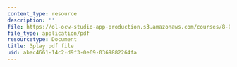 ```yaml
---
content_type: resource
description: ''
file: https://ol-ocw-studio-app-production.s3.amazonaws.com/courses/8-01sc-classical-mechanics-fall-2016/abac466114c2d9f30e690369882264fa_YGR5_Hf9dDg.pdf
file_type: application/pdf
resourcetype: Document
title: 3play pdf file
uid: abac4661-14c2-d9f3-0e69-0369882264fa
---
```

